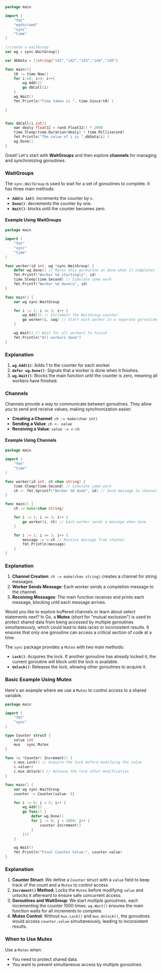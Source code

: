 ```go
package main

import (
	"fmt"
	"math/rand"
	"sync"
	"time"
)

//create a waitGroup
var wg = sync.WaitGroup{} 

var dbData = []string{"id1","id2","id3","id4","id5"}

func main(){
	t0 := time.Now()
	for i:=0; i<4; i++{
		wg.Add(1)
		go dbCall(i)
	}
	wg.Wait()
	fmt.Println("Time taken is ", time.Since(t0) )
 	
}


func dbCall(i int){
	var dealy float32 = rand.Float32() * 2000
	time.Sleep(time.Duration(dealy) * time.Millisecond)
	fmt.Println("The value of i is ",dbData[i] )
	wg.Done()
}
```

Great! Let's start with **WaitGroups** and then explore **channels** for managing and synchronizing goroutines.

### WaitGroups
The `sync.WaitGroup` is used to wait for a set of goroutines to complete. It has three main methods:

- **`Add(n int)`**: increments the counter by `n`.
- **`Done()`**: decrements the counter by one.
- **`Wait()`**: blocks until the counter becomes zero.

#### Example Using WaitGroups

```go
package main

import (
    "fmt"
    "sync"
    "time"
)

func worker(id int, wg *sync.WaitGroup) {
    defer wg.Done() // Marks this goroutine as done when it completes
    fmt.Printf("Worker %d starting\n", id)
    time.Sleep(time.Second) // Simulate some work
    fmt.Printf("Worker %d done\n", id)
}

func main() {
    var wg sync.WaitGroup

    for i := 1; i <= 3; i++ {
        wg.Add(1) // Increment the WaitGroup counter
        go worker(i, &wg) // Start each worker in a separate goroutine
    }

    wg.Wait() // Wait for all workers to finish
    fmt.Println("All workers done")
}
```

### Explanation
1. **`wg.Add(1)`**: Adds 1 to the counter for each worker.
2. **`defer wg.Done()`**: Signals that a worker is done when it finishes.
3. **`wg.Wait()`**: Blocks the main function until the counter is zero, meaning all workers have finished.

### Channels
Channels provide a way to communicate between goroutines. They allow you to send and receive values, making synchronization easier.

- **Creating a Channel**: `ch := make(chan int)`
- **Sending a Value**: `ch <- value`
- **Receiving a Value**: `value := <-ch`

#### Example Using Channels

```go
package main

import (
    "fmt"
    "time"
)

func worker(id int, ch chan string) {
    time.Sleep(time.Second) // Simulate some work
    ch <- fmt.Sprintf("Worker %d done", id) // Send message to channel
}

func main() {
    ch := make(chan string)

    for i := 1; i <= 3; i++ {
        go worker(i, ch) // Each worker sends a message when done
    }

    for i := 1; i <= 3; i++ {
        message := <-ch // Receive message from channel
        fmt.Println(message)
    }
}
```

### Explanation
1. **Channel Creation**: `ch := make(chan string)` creates a channel for string messages.
2. **Worker Sends Message**: Each worker sends a completion message to the channel.
3. **Receiving Messages**: The main function receives and prints each message, blocking until each message arrives.

Would you like to explore buffered channels or learn about select statements next?
In Go, a **Mutex** (short for "mutual exclusion") is used to protect shared data from being accessed by multiple goroutines simultaneously, which could lead to data races or inconsistent results. It ensures that only one goroutine can access a critical section of code at a time.

The `sync` package provides a `Mutex` with two main methods:

- **`Lock()`**: Acquires the lock. If another goroutine has already locked it, the current goroutine will block until the lock is available.
- **`Unlock()`**: Releases the lock, allowing other goroutines to acquire it.

### Basic Example Using Mutex

Here's an example where we use a `Mutex` to control access to a shared variable.

```go
package main

import (
    "fmt"
    "sync"
)

type Counter struct {
    value int
    mux   sync.Mutex
}

func (c *Counter) Increment() {
    c.mux.Lock() // Acquire the lock before modifying the value
    c.value++
    c.mux.Unlock() // Release the lock after modification
}

func main() {
    var wg sync.WaitGroup
    counter := Counter{value: 0}

    for i := 0; i < 5; i++ {
        wg.Add(1)
        go func() {
            defer wg.Done()
            for j := 0; j < 1000; j++ {
                counter.Increment()
            }
        }()
    }

    wg.Wait()
    fmt.Println("Final Counter Value:", counter.value)
}
```

### Explanation
1. **Counter Struct**: We define a `Counter` struct with a `value` field to keep track of the count and a `Mutex` to control access.
2. **`Increment()` Method**: Locks the `Mutex` before modifying `value` and unlocks it afterward to ensure safe concurrent access.
3. **Goroutines and WaitGroup**: We start multiple goroutines, each incrementing the counter 1000 times. `wg.Wait()` ensures the main function waits for all increments to complete.
4. **Mutex Control**: Without `mux.Lock()` and `mux.Unlock()`, the goroutines would access `counter.value` simultaneously, leading to inconsistent results.

### When to Use Mutex
Use a `Mutex` when:
- You need to protect shared data.
- You want to prevent simultaneous access by multiple goroutines.
